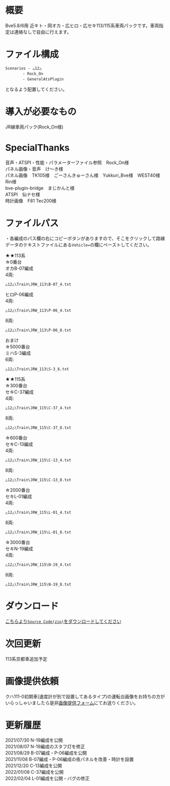 # 概要
Bve5.8/6用 近キト・岡オカ・広ヒロ・広セキ113/115系車両パックです。車両指定は連絡なしで自由に行えます。  

# ファイル構成  
```
Scenarios - △12△  
　　　　 - Rock_On  
　　　　 - GeneralAtsPlugin  
```
となるよう配置してください。  

# 導入が必要なもの
JR線車両パック(Rock_On様)  

# SpecialThanks  
音声・ATSPI・性能・パラメーターファイル参照　Rock_On様  
パネル画像・音声　け〜き様  
パネル画像　TK105様　ごーさんきゅーさん様　Yukkuri_Bve様　WEST40様　Rin様  
bve-plugin-bridge　まじかんと様  
ATSPI　仙ナセ様  
時計画像　F81 Tec200様


# ファイルパス  
・各編成のパス欄の右にコピーボタンがありますので、そこをクリックして路線データのテキストファイルにある`Vehicle=`の欄にペーストしてください。  

★★113系  
☆0番台  
オカB-07編成  
4両:
```
△12△\Train\JRW_113\B-07_4.txt
```  
ヒロP-06編成  
4両:
```
△12△\Train\JRW_113\P-06_4.txt
```  
8両:
```
△12△\Train\JRW_113\P-06_8.txt
```  
おまけ  
☆5000番台  
ミハS-3編成  
6両:
```
△12△\Train\JRW_113\S-3_6.txt
```  
★★115系  
☆300番台  
セキC-37編成  
4両:
```
△12△\Train\JRW_115\C-37_4.txt
```  
8両:
```
△12△\Train\JRW_115\C-37_8.txt
```  
☆600番台  
セキC-13編成  
4両:
```
△12△\Train\JRW_115\C-13_4.txt
```  
8両:
```
△12△\Train\JRW_115\C-13_8.txt
```  
☆2000番台  
セキL-01編成  
4両:
```
△12△\Train\JRW_115\L-01_4.txt
```  
8両:
```
△12△\Train\JRW_115\L-01_8.txt
```  
☆3000番台  
セキN-19編成  
4両:
```
△12△\Train\JRW_115\N-19_4.txt
```  
8両:
```
△12△\Train\JRW_115\N-19_8.txt
```  

# ダウンロード  
[こちらより`Source Code(zip)`をダウンロードしてください](https://github.com/sankakujirusi12/Bve_Oka_Hiro_SekiTrainpack/releases/tag/1.4.0)

# 次回更新  
113系京都車追加予定  

# 画像提供依頼
クハ111-0初期車(速度計が別で設置してあるタイプ)の運転台画像をお持ちの方がいらっしゃいましたら是非[画像提供フォーム](https://forms.gle/KWtYn4aNVYG8MhZW8)にてお送りください。

# 更新履歴  
2021/07/30 N-19編成を公開  
2021/08/07 N-19編成のスタフ灯を修正  
2021/08/29 B-07編成・P-06編成を公開  
2021/11/08 B-07編成・P-06編成の夜パネルを改善・時計を設置  
2021/12/20 C-13編成を公開  
2022/01/08 C-37編成を公開  
2022/02/04 L-01編成を公開・バグの修正
